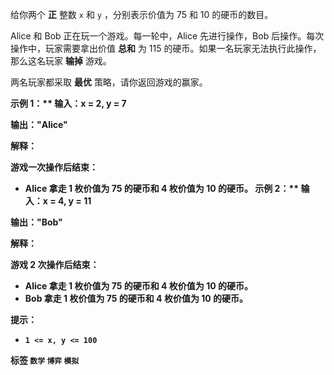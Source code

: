 给你两个 **正** 整数 `x` 和 `y` ，分别表示价值为 75 和 10 的硬币的数目。

Alice 和 Bob 正在玩一个游戏。每一轮中，Alice 先进行操作，Bob 后操作。每次操作中，玩家需要拿出价值 <b>总和</b> 为 115 的硬币。如果一名玩家无法执行此操作，那么这名玩家 **输掉** 游戏。

两名玩家都采取 **最优** 策略，请你返回游戏的赢家。

 

<strong class="example">示例 1：** 
<span class="example-io"><b>输入：</b>x = 2, y = 7</span>

<span class="example-io"><b>输出：</b>"Alice"</span>

 **解释：** 

游戏一次操作后结束：
- Alice 拿走 1 枚价值为 75 的硬币和 4 枚价值为 10 的硬币。
<strong class="example">示例 2：** 
<span class="example-io"><b>输入：</b>x = 4, y = 11</span>

<span class="example-io"><b>输出：</b>"Bob"</span>

 **解释：** 

游戏 2 次操作后结束：
- Alice 拿走 1 枚价值为 75 的硬币和 4 枚价值为 10 的硬币。
- Bob 拿走 1 枚价值为 75 的硬币和 4 枚价值为 10 的硬币。
 

 **提示：** 
-  `1 <= x, y <= 100` 
 
**标签**
`数学` `博弈` `模拟` 

